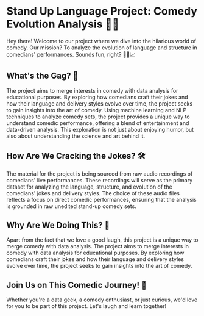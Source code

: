 # Stand Up Language Project: Comedy Evolution Analysis 🎤😂

Hey there! Welcome to our project where we dive into the hilarious world of comedy. Our mission? To analyze the evolution of language and structure in comedians' performances. Sounds fun, right? 🕵️‍♂️📈

## What's the Gag? 🤔
The project aims to merge interests in comedy with data analysis for educational purposes. By exploring how comedians craft their jokes and how their language and delivery styles evolve over time, the project seeks to gain insights into the art of comedy. Using machine learning and NLP techniques to analyze comedy sets, the project provides a unique way to understand comedic performance, offering a blend of entertainment and data-driven analysis. This exploration is not just about enjoying humor, but also about understanding the science and art behind it.

## How Are We Cracking the Jokes? 🛠️
The material for the project is being sourced from raw audio recordings of comedians' live performances. These recordings will serve as the primary dataset for analyzing the language, structure, and evolution of the comedians' jokes and delivery styles. The choice of these audio files reflects a focus on direct comedic performances, ensuring that the analysis is grounded in raw unedited stand-up comedy sets.

## Why Are We Doing This? 🎯
Apart from the fact that we love a good laugh, this project is a unique way to merge comedy with data analysis. The project aims to merge interests in comedy with data analysis for educational purposes. By exploring how comedians craft their jokes and how their language and delivery styles evolve over time, the project seeks to gain insights into the art of comedy. 

## Join Us on This Comedic Journey! 🚀
Whether you're a data geek, a comedy enthusiast, or just curious, we'd love for you to be part of this project. Let's laugh and learn together!